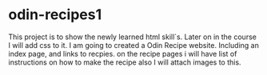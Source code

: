 # odin-recipes1

This project is to show the newly learned html skill`s. Later on in the course I will add css to it.
I am going to created a Odin Recipe website. Including an index page, and links to recpies. on the recipe pages i will have list of instructions on how
to make the recipe also I will attach images to this.